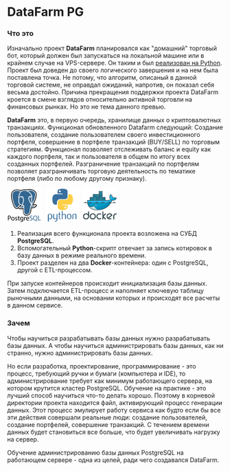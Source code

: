 # DataFarm PG

### Что это

Изначально проект <b>DataFarm</b> планировался как "домашний" торговый бот, который должен был запускаться на локальной машине или в крайнем случае на VPS-сервере. Он таким и был [реализован на Python](https://github.com/Jardinesdelareina/datafarm). Проект был доведен до своего логического завершения и на нем была поставлена точка. Не потому, что алгоритм, описаный в данной торговой системе, не оправдал ожиданий, напротив, он показал себя весьма достойно. Причина прекращения поддержки проекта DataFarm кроется в смене взглядов относительно активной торговли на финансовых рынках. Но это не тема данного превью.

<b>DataFarm</b> это, в первую очередь, хранилище данных о криптовалютных транзакциях. Функционал обновленного Datafarm следующий: Создание пользователя, создание пользователем своего инвестиционного портфеля, совершение в портфеле транзакций (BUY/SELL) по торговым стратегиям. Функционал позволяет отслеживать баланс и equity как каждого портфеля, так и пользователя в общем по итогу всех созданных портфелей. Разграничение транзакций по портфелям позволяет разграничивать торговую деятельность по тематике портфеля (либо по любому другому признаку).


<div>
    <img src="https://github.com/devicons/devicon/blob/master/icons/postgresql/postgresql-original-wordmark.svg" width="80" height="80"/>&nbsp;
    <img src="https://github.com/devicons/devicon/blob/master/icons/python/python-original-wordmark.svg" width="80" height="80"/>&nbsp;
    <img src="https://github.com/devicons/devicon/blob/master/icons/docker/docker-original-wordmark.svg" width="80" height="80"/>&nbsp;
</div>

1. Реализация всего функционала проекта возложена на СУБД <b>PostgreSQL</b>. 
2. Вспомогательный <b>Python</b>-скрипт отвечает за запись котировок в базу данных в режиме реального времени.
3. Проект разделен на два <b>Docker</b>-контейнера: один с PostgreSQL, другой с ETL-процессом. 

При запуске контейнеров происходит инициализация базы данных. Затем подключается ETL-процесс и наполняет ключевую таблицу рыночными данными, на основании которых и происходят все расчеты в данном сервисе.


### Зачем

Чтобы научиться разрабатывать базы данных нужно разрабатывать базы данных. 
А чтобы научиться администрировать базы данных, как ни странно, нужно администрировать базы данных. 

Но если разработка, проектирование, программирование - это процесс, требующий ручки и бумаги (компьютера и IDE), то администрирование требует как минимум работающего сервера, на котором крутится кластер PostgreSQL. Обучение на практике - это лучший способ научиться что-то делать хорошо. Поэтому в корневой директории проекта находится файл, активирующий процесс генерации данных. Этот процесс эмулирует работу сервиса как будто если бы все эти действия совершали реальные люди: создание пользователей, создание портфелей, совершение транзакций. С течением времени данных будет становиться все больше, что будет увеличивать нагрузку на сервер.

Обучение администрированию базы данных PostgreSQL на работающем сервере - одна из целей, ради чего создавался DataFarm.